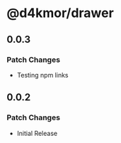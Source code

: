 # @d4kmor/drawer

## 0.0.3

### Patch Changes

- Testing npm links

## 0.0.2

### Patch Changes

- Initial Release
